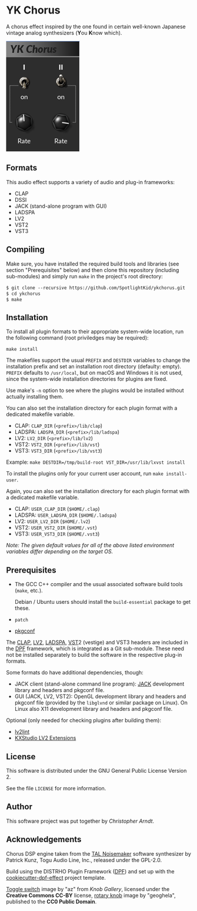 # YK Chorus

A chorus effect inspired by the one found in certain well-known Japanese
vintage analog synthesizers (**Y**ou **K**now which).

![screenshot](screenshot.png)


## Formats

This audio effect supports a variety of audio and plug-in frameworks:

* CLAP
* DSSI
* JACK (stand-alone program with GUI)
* LADSPA
* LV2
* VST2
* VST3


## Compiling

Make sure, you have installed the required build tools and libraries (see
section "Prerequisites" below) and then clone this repository (including
sub-modules) and simply run `make` in the project's root directory:

    $ git clone --recursive https://github.com/SpotlightKid/ykchorus.git
    $ cd ykchorus
    $ make


## Installation

To install all plugin formats to their appropriate system-wide location, run
the following command (root priviledges may be required):

    make install

The makefiles support the usual `PREFIX` and `DESTDIR` variables to change the
installation prefix and set an installation root directory (defaulty: empty).
`PREFIX` defaults to `/usr/local`, but on macOS and Windows it is not used,
since the system-wide installation directories for plugins are fixed.

Use make's `-n` option to see where the plugins would be installed without
actually installing them.

You can also set the installation directory for each plugin format with a
dedicated makefile variable.

* CLAP: `CLAP_DIR` (`<prefix>/lib/clap`)
* LADSPA: `LADSPA_DIR` (`<prefix>/lib/ladspa`)
* LV2: `LV2_DIR` (`<prefix>/lib/lv2`)
* VST2: `VST2_DIR` (`<prefix>/lib/vst`)
* VST3: `VST3_DIR` (`<prefix>/lib/vst3`)

Example: `make DESTDIR=/tmp/build-root VST_DIR=/usr/lib/lxvst install`

To install the plugins only for your current user account, run
`make install-user`.

Again, you can also set the installation directory for each plugin format with
a dedicated makefile variable.

* CLAP: `USER_CLAP_DIR` (`$HOME/.clap`)
* LADSPA: `USER_LADSPA_DIR` (`$HOME/.ladspa`)
* LV2: `USER_LV2_DIR` (`$HOME/.lv2`)
* VST2: `USER_VST2_DIR` (`$HOME/.vst`)
* VST3: `USER_VST3_DIR` (`$HOME/.vst3`)

*Note: The given default values for all of the above listed environment
variables differ depending on the target OS.*


## Prerequisites

* The GCC C++ compiler and the usual associated software build tools
  (`make`, etc.).

  Debian / Ubuntu users should install the `build-essential` package
  to get these.

* `patch`

* [pkgconf]

The [CLAP], [LV2], [LADSPA], [VST]2 (vestige) and VST3 headers are included in
the [DPF] framework, which is integrated as a Git sub-module. These need not be
installed separately to build the software in the respective plug-in formats.

Some formats do have additional dependencies, though:

* JACK client (stand-alone command line program): [JACK] development library
  and headers and pkgconf file.
* GUI (JACK, LV2, VST2): OpenGL development library and headers and pkgconf
  file (provided by the `libglvnd` or similar package on Linux). On Linux also
  X11 development library and headers and pkgconf file.

Optional (only needed for checking plugins after building them):

* [lv2lint]
* [KXStudio LV2 Extensions]


## License

This software is distributed under the GNU General Public License Version 2.

See the file `LICENSE` for more information.


## Author

This software project was put together by *Christopher Arndt*.


## Acknowledgements

Chorus DSP engine taken from the [TAL Noisemaker] software synthesizer by
Patrick Kunz, Togu Audio Line, Inc., released under the GPL-2.0.

Build using the DISTRHO Plugin Framework ([DPF]) and set up with the
[cookiecutter-dpf-effect] project template.

[Toggle switch] image by "az" from *Knob Gallery*, licensed under the
**Creative Commons CC-BY** license, [rotary knob] image by "geoghela",
published to the **CC0 Public Domain**.

[clap]: https://cleveraudio.org/
[cookiecutter-dpf-effect]: https://github.com/SpotlightKid/cookiecutter-dpf-effect
[dpf]: https://github.com/DISTRHO/DPF
[dssi]: http://dssi.sourceforge.net/
[jack]: http://jackaudio.org/
[kxstudio lv2 extensions]: https://github.com/KXStudio/LV2-Extensions
[ladspa]: http://www.ladspa.org/
[liblo]: http://liblo.sourceforge.net/
[lv2]: http://lv2plug.in/
[lv2lint]: https://open-music-kontrollers.ch/lv2/lv2lint/
[pkgconf]: https://github.com/pkgconf/pkgconf
[rotary knob]: https://www.g200kg.com/en/webknobman/gallery.php?m=p&p=1200
[tal noisemaker]: https://tal-software.com/products/tal-noisemaker
[toggle switch]: https://www.g200kg.com/en/webknobman/gallery.php?m=p&p=58
[vst]: https://en.wikipedia.org/wiki/Virtual_Studio_Technology

